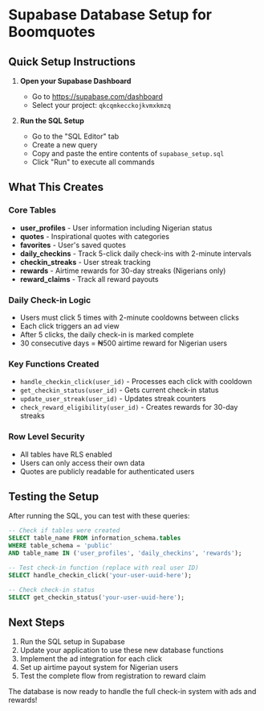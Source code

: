 # Supabase Database Setup for Boomquotes

## Quick Setup Instructions

1. **Open your Supabase Dashboard**
   - Go to https://supabase.com/dashboard
   - Select your project: `qkcqmkecckojkvmxkmzq`

2. **Run the SQL Setup**
   - Go to the "SQL Editor" tab
   - Create a new query
   - Copy and paste the entire contents of `supabase_setup.sql`
   - Click "Run" to execute all commands

## What This Creates

### Core Tables
- **user_profiles** - User information including Nigerian status
- **quotes** - Inspirational quotes with categories
- **favorites** - User's saved quotes
- **daily_checkins** - Track 5-click daily check-ins with 2-minute intervals
- **checkin_streaks** - User streak tracking
- **rewards** - Airtime rewards for 30-day streaks (Nigerians only)
- **reward_claims** - Track all reward payouts

### Daily Check-in Logic
- Users must click 5 times with 2-minute cooldowns between clicks
- Each click triggers an ad view
- After 5 clicks, the daily check-in is marked complete
- 30 consecutive days = ₦500 airtime reward for Nigerian users

### Key Functions Created
- `handle_checkin_click(user_id)` - Processes each click with cooldown
- `get_checkin_status(user_id)` - Gets current check-in status
- `update_user_streak(user_id)` - Updates streak counters
- `check_reward_eligibility(user_id)` - Creates rewards for 30-day streaks

### Row Level Security
- All tables have RLS enabled
- Users can only access their own data
- Quotes are publicly readable for authenticated users

## Testing the Setup

After running the SQL, you can test with these queries:

```sql
-- Check if tables were created
SELECT table_name FROM information_schema.tables 
WHERE table_schema = 'public' 
AND table_name IN ('user_profiles', 'daily_checkins', 'rewards');

-- Test check-in function (replace with real user ID)
SELECT handle_checkin_click('your-user-uuid-here');

-- Check check-in status
SELECT get_checkin_status('your-user-uuid-here');
```

## Next Steps

1. Run the SQL setup in Supabase
2. Update your application to use these new database functions
3. Implement the ad integration for each click
4. Set up airtime payout system for Nigerian users
5. Test the complete flow from registration to reward claim

The database is now ready to handle the full check-in system with ads and rewards!